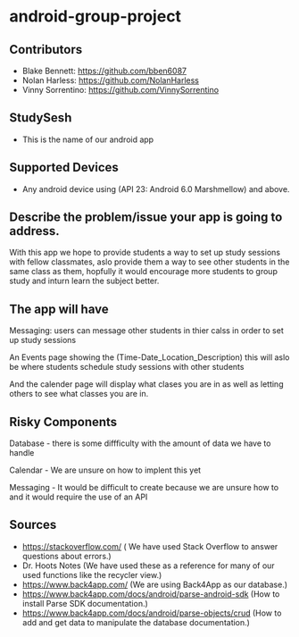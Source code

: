 # android-group-project

## Contributors
- Blake Bennett: https://github.com/bben6087
- Nolan Harless: https://github.com/NolanHarless
- Vinny Sorrentino: https://github.com/VinnySorrentino


## StudySesh
- This is the name of our android app


## Supported Devices
- Any android device using (API 23: Android 6.0 Marshmellow) and above.


## Describe the problem/issue your app is going to address.

With this app we hope to provide students a way to set up study sessions with fellow classmates, aslo provide them a way to see other students in the same class as them, hopfully it would encourage more students to group study and inturn learn the subject better.


## The app will have
Messaging: users can message other students in thier calss in order to set up study sessions 

An Events page showing the (Time-Date_Location_Description) this will aslo be where students schedule study sessions with other students 

And the calender page will display what clases you are in as well as letting others to see what classes you are in.


## Risky Components 

Database - there is some diffficulty with the amount of data we have to handle

Calendar - We are unsure on how to implent this yet 

Messaging - It would be difficult to create because we are unsure how to and it would require the use of an API


## Sources 
- https://stackoverflow.com/ ( We have used Stack Overflow to answer questions about errors.)
- Dr. Hoots Notes (We have used these as a reference for many of our used functions like the recycler view.)
- https://www.back4app.com/ (We are using Back4App as our database.)
- https://www.back4app.com/docs/android/parse-android-sdk (How to install Parse SDK documentation.)
- https://www.back4app.com/docs/android/parse-objects/crud (How to add and get data to manipulate the database documentation.)

